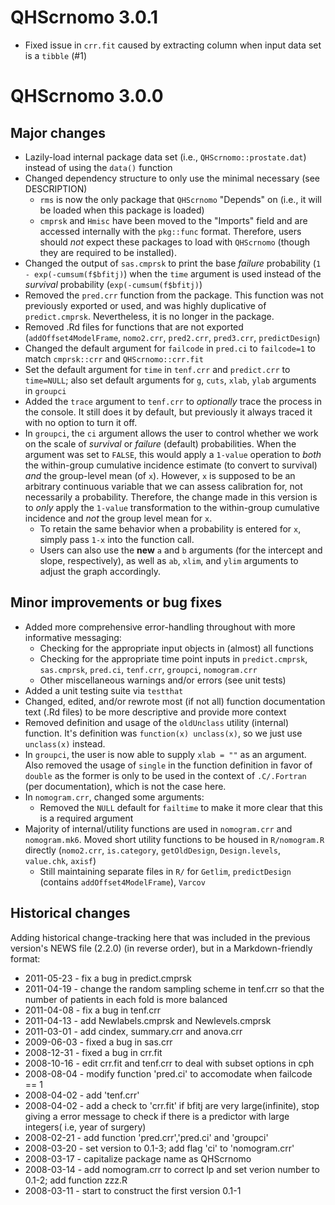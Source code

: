 # QHScrnomo 3.0.1

* Fixed issue in `crr.fit` caused by extracting column when input data set is a `tibble` (#1)

# QHScrnomo 3.0.0

## Major changes

* Lazily-load internal package data set (i.e., `QHScrnomo::prostate.dat`) instead of using the `data()` function
* Changed dependency structure to only use the minimal necessary (see DESCRIPTION)
  + `rms` is now the only package that `QHScrnomo` "Depends" on (i.e., it will be loaded when this package is loaded)
  + `cmprsk` and `Hmisc` have been moved to the "Imports" field and are accessed internally with the `pkg::func` format. Therefore, users should _not_ expect these packages to load with `QHScrnomo` (though they are required to be installed).
* Changed the output of `sas.cmprsk` to print the base _failure_ probability (`1 - exp(-cumsum(f$bfitj)`) when the `time` argument is used instead of the _survival_ probability (`exp(-cumsum(f$bfitj)`)
* Removed the `pred.crr` function from the package. This function was not previously exported or used, and was highly duplicative of `predict.cmprsk`. Nevertheless, it is no longer in the package.
* Removed .Rd files for functions that are not exported (`addOffset4ModelFrame`, `nomo2.crr`, `pred2.crr`, `pred3.crr`, `predictDesign`)
* Changed the default argument for `failcode` in `pred.ci` to `failcode=1` to match `cmprsk::crr` and `QHScrnomo::crr.fit`
* Set the default argument for `time` in `tenf.crr` and `predict.crr` to `time=NULL`; also set default arguments for `g`, `cuts`, `xlab`, `ylab` arguments in `groupci`
* Added the `trace` argument to `tenf.crr` to _optionally_ trace the process in the console. It still does it by default, but previously it always traced it with no option to turn it off.
* In `groupci`, the `ci` argument allows the user to control whether we work on the scale of _survival_ or _failure_ (default) probabilities. When the argument was set to `FALSE`, this would apply a `1-value` operation to _both_ the within-group cumulative incidence estimate (to convert to survival) _and_ the group-level mean (of `x`). However, `x` is supposed to be an arbitrary continuous variable that we can assess calibration for, not necessarily a probability. Therefore, the change made in this version is to _only_ apply the `1-value` transformation to the within-group cumulative incidence and _not_ the group level mean for `x`. 
  + To retain the same behavior when a probability is entered for `x`, simply pass `1-x` into the function call. 
  + Users can also use the **new** `a` and `b` arguments (for the intercept and slope, respectively), as well as `ab`, `xlim`, and `ylim` arguments to adjust the graph accordingly. 

## Minor improvements or bug fixes

* Added more comprehensive error-handling throughout with more informative messaging:
  + Checking for the appropriate input objects in (almost) all functions
  + Checking for the appropriate time point inputs in `predict.cmprsk`, `sas.cmprsk`, `pred.ci`, `tenf.crr`, `groupci`, `nomogram.crr`
  + Other miscellaneous warnings and/or errors (see unit tests)
* Added a unit testing suite via `testthat`
* Changed, edited, and/or rewrote most (if not all) function documentation text (.Rd files) to be more descriptive and provide more context
* Removed definition and usage of the `oldUnclass` utility (internal) function. It's definition was `function(x) unclass(x)`, so we just use `unclass(x)` instead.
* In `groupci`, the user is now able to supply `xlab = ""` as an argument. Also removed the usage of `single` in the function definition in favor of `double` as the former is only to be used in the context of `.C/.Fortran` (per documentation), which is not the case here.
* In `nomogram.crr`, changed some arguments:
  + Removed the `NULL` default for `failtime` to make it more clear that this is a required argument
* Majority of internal/utility functions are used in `nomogram.crr` and `nomogram.mk6`. Moved short utility functions to be housed in `R/nomogram.R` directly (`nomo2.crr`, `is.category`, `getOldDesign`, `Design.levels`, `value.chk`, `axisf`)
  + Still maintaining separate files in `R/` for `Getlim`, `predictDesign` (contains `addOffset4ModelFrame`), `Varcov`

## Historical changes

Adding historical change-tracking here that was included in the previous version's NEWS file (2.2.0) (in reverse order), but in a Markdown-friendly format:

* 2011-05-23 - fix a bug in predict.cmprsk
* 2011-04-19 - change the random sampling scheme in tenf.crr so that the number of patients in each fold is more balanced
* 2011-04-08 - fix a bug in tenf.crr
* 2011-04-13 - add Newlabels.cmprsk and Newlevels.cmprsk
* 2011-03-01 - add cindex, summary.crr and anova.crr
* 2009-06-03 - fixed a bug in sas.crr
* 2008-12-31 - fixed a bug in crr.fit
* 2008-10-16 - edit crr.fit and tenf.crr to deal with subset options in cph
* 2008-08-04 - modify function 'pred.ci' to accomodate when failcode == 1
* 2008-04-02 - add 'tenf.crr'
* 2008-04-02 - add a check to 'crr.fit' if bfitj are very large(infinite), stop giving a error message to check if there is a predictor with large integers( i.e, year of surgery)
* 2008-02-21 - add function 'pred.crr','pred.ci' and 'groupci'
* 2008-03-20 - set version to 0.1-3; add flag 'ci' to 'nomogram.crr'
* 2008-03-17 - capitalize package name as QHScrnomo
* 2008-03-14 - add nomogram.crr to correct lp and set verion number to 0.1-2; add function zzz.R
* 2008-03-11 - start to construct the first version 0.1-1
